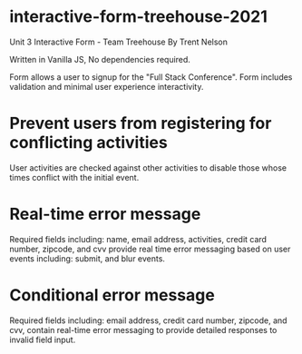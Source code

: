 # interactive-form-treehouse-2021
 Unit 3 Interactive Form - Team Treehouse
 By Trent Nelson
 
 Written in Vanilla JS, No dependencies required. 
 
 Form allows a user to signup for the "Full Stack Conference". Form includes validation and minimal user experience interactivity. 

# Prevent users from registering for conflicting activities
 User activities are checked against other activities to disable those whose times conflict with the initial event.

# Real-time error message
 Required fields including: name, email address, activities, credit card number, zipcode, and cvv provide real time error messaging based on user events including: submit, and  blur events. 

# Conditional error message
 Required fields including: email address, credit card number, zipcode, and cvv, contain real-time error messaging to provide detailed responses to invalid field input.

